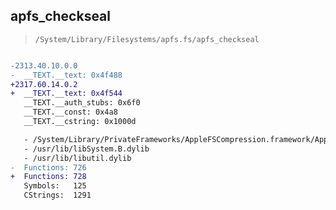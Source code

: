 ## apfs_checkseal

> `/System/Library/Filesystems/apfs.fs/apfs_checkseal`

```diff

-2313.40.10.0.0
-  __TEXT.__text: 0x4f488
+2317.60.14.0.2
+  __TEXT.__text: 0x4f544
   __TEXT.__auth_stubs: 0x6f0
   __TEXT.__const: 0x4a8
   __TEXT.__cstring: 0x1000d

   - /System/Library/PrivateFrameworks/AppleFSCompression.framework/AppleFSCompression
   - /usr/lib/libSystem.B.dylib
   - /usr/lib/libutil.dylib
-  Functions: 726
+  Functions: 728
   Symbols:   125
   CStrings:  1291
 

```
